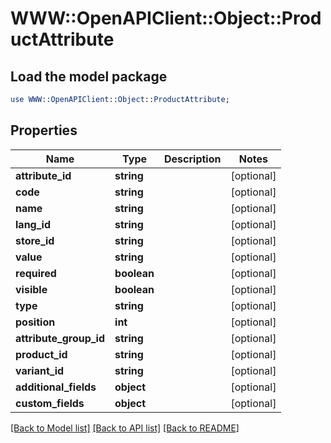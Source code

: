 # WWW::OpenAPIClient::Object::ProductAttribute

## Load the model package
```perl
use WWW::OpenAPIClient::Object::ProductAttribute;
```

## Properties
Name | Type | Description | Notes
------------ | ------------- | ------------- | -------------
**attribute_id** | **string** |  | [optional] 
**code** | **string** |  | [optional] 
**name** | **string** |  | [optional] 
**lang_id** | **string** |  | [optional] 
**store_id** | **string** |  | [optional] 
**value** | **string** |  | [optional] 
**required** | **boolean** |  | [optional] 
**visible** | **boolean** |  | [optional] 
**type** | **string** |  | [optional] 
**position** | **int** |  | [optional] 
**attribute_group_id** | **string** |  | [optional] 
**product_id** | **string** |  | [optional] 
**variant_id** | **string** |  | [optional] 
**additional_fields** | **object** |  | [optional] 
**custom_fields** | **object** |  | [optional] 

[[Back to Model list]](../README.md#documentation-for-models) [[Back to API list]](../README.md#documentation-for-api-endpoints) [[Back to README]](../README.md)



